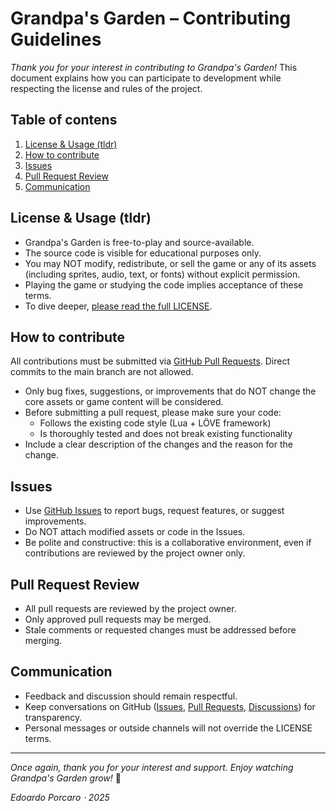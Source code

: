 # Grandpa's Garden – Contributing Guidelines

*Thank you for your interest in contributing to Grandpa's Garden!* This document explains how you can participate to development while respecting the license and rules of the project.

## Table of contens

1. [License & Usage (tldr)](#license--usage)
2. [How to contribute](#how-to-contribute)
3. [Issues](#issues)
4. [Pull Request Review](#pull-request-review)
5. [Communication](#communication)

## License & Usage (tldr)

- Grandpa's Garden is free-to-play and source-available.
- The source code is visible for educational purposes only.
- You may NOT modify, redistribute, or sell the game or any of its assets (including sprites, audio, text, or fonts) without explicit permission.
- Playing the game or studying the code implies acceptance of these terms.
- To dive deeper, [please read the full LICENSE](https://github.com/EdoardoPorcaro/GrandpasGarden/blob/main/LICENSE.md).

## How to contribute

All contributions must be submitted via [GitHub Pull Requests](https://github.com/EdoardoPorcaro/GrandpasGarden/pulls). Direct commits to the main branch are not allowed.

- Only bug fixes, suggestions, or improvements that do NOT change the 
  core assets or game content will be considered.
- Before submitting a pull request, please make sure your code:
  - Follows the existing code style (Lua + LÖVE framework)
  - Is thoroughly tested and does not break existing functionality
- Include a clear description of the changes and the reason for the change.

## Issues

- Use [GitHub Issues](https://github.com/EdoardoPorcaro/GrandpasGarden/issues) to report bugs, request features, or suggest improvements.
- Do NOT attach modified assets or code in the Issues.
- Be polite and constructive: this is a collaborative environment, even if contributions are reviewed by the project owner only.

## Pull Request Review

- All pull requests are reviewed by the project owner.
- Only approved pull requests may be merged.
- Stale comments or requested changes must be addressed before merging.

## Communication

- Feedback and discussion should remain respectful.
- Keep conversations on GitHub ([Issues](https://github.com/EdoardoPorcaro/GrandpasGarden/issues), [Pull Requests](https://github.com/EdoardoPorcaro/GrandpasGarden/pulls), [Discussions](https://github.com/EdoardoPorcaro/GrandpasGarden/discussions)) for transparency.
- Personal messages or outside channels will not override the LICENSE terms.

---

*Once again, thank you for your interest and support. Enjoy watching Grandpa's Garden grow!* 🌱

*Edoardo Porcaro ⋅ 2025*
